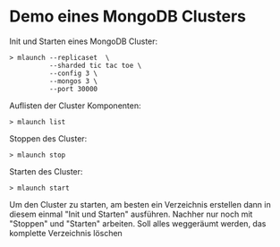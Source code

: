 # Demo eines MongoDB Clusters

Init und Starten eines MongoDB Cluster: 

    > mlaunch --replicaset  \
              --sharded tic tac toe \
              --config 3 \
              --mongos 3 \
              --port 30000 


Auflisten der Cluster Komponenten: 

    > mlaunch list


Stoppen des Cluster: 

    > mlaunch stop


Starten des Cluster: 

    > mlaunch start 


Um den Cluster zu starten, am besten ein Verzeichnis erstellen dann in diesem 
einmal "Init und Starten" ausführen. Nachher nur noch mit "Stoppen" und "Starten" 
arbeiten. Soll alles weggeräumt werden, das komplette Verzeichnis löschen

